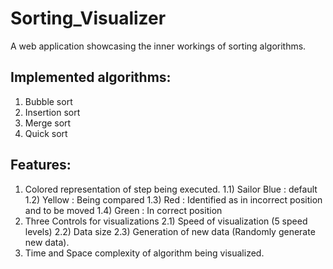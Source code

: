 # Sorting_Visualizer

A web application showcasing the inner workings of sorting algorithms.

## Implemented algorithms:
1) Bubble sort
3) Insertion sort
4) Merge sort
5) Quick sort

## Features:
1) Colored representation of step being executed.
  1.1) Sailor Blue : default
  1.2) Yellow : Being compared
  1.3) Red : Identified as in incorrect position and to be moved
  1.4) Green : In correct position
2) Three Controls for visualizations
  2.1) Speed of visualization (5 speed levels)
  2.2) Data size
  2.3) Generation of new data (Randomly generate new data).
3) Time and Space complexity of algorithm being visualized.
